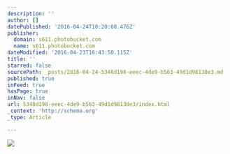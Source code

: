 ```yaml
---
description: ''
author: []
datePublished: '2016-04-24T10:20:00.476Z'
publisher:
  domain: s611.photobucket.com
  name: s611.photobucket.com
dateModified: '2016-04-23T16:43:50.115Z'
title: ''
starred: false
sourcePath: _posts/2016-04-24-5348d198-eeec-4de9-b563-49d1d98130e3.md
published: true
inFeed: true
hasPage: true
inNav: false
url: 5348d198-eeec-4de9-b563-49d1d98130e3/index.html
_context: 'http://schema.org'
_type: Article

---
```

![](http://i611.photobucket.com/albums/tt191/Leda_Grace_Rasmussen/2016-04-21%2020.54.00_zpsji3mawit.jpg?1461429556880&1461429565143&1461429577968&1461429588769&1461429602722&1461429624428)